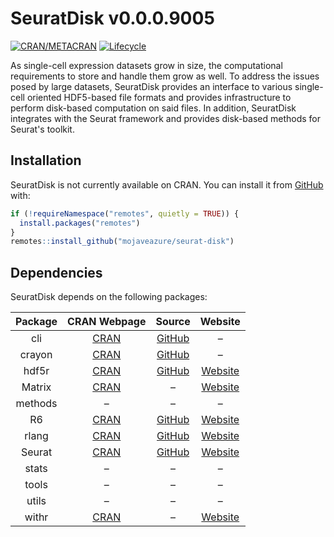 
<!-- README.md is generated from README.Rmd. Please edit that file -->
SeuratDisk v0.0.0.9005
======================

<!-- badges: start -->
[![CRAN/METACRAN](https://img.shields.io/cran/v/SeuratDisk)](https://cran.r-project.org/package=SeuratDisk) [![Lifecycle](https://img.shields.io/badge/lifecycle-experimental-orange.svg)](https://github.com/mojaveazure/seurat-disk) <!-- badges: end -->

<!-- Interfaces for HDF5-based Single Cell File Formats -->
As single-cell expression datasets grow in size, the computational requirements to store and handle them grow as well. To address the issues posed by large datasets, SeuratDisk provides an interface to various single-cell oriented HDF5-based file formats and provides infrastructure to perform disk-based computation on said files. In addition, SeuratDisk integrates with the Seurat framework and provides disk-based methods for Seurat's toolkit.

Installation
------------

SeuratDisk is not currently available on CRAN. You can install it from [GitHub](https://github.com/mojaveazure/seurat-disk) with:

``` r
if (!requireNamespace("remotes", quietly = TRUE)) {
  install.packages("remotes")
}
remotes::install_github("mojaveazure/seurat-disk")
```

Dependencies
------------

SeuratDisk depends on the following packages:

| Package |                    CRAN Webpage                   |                      Source                      |                     Website                     |
|:-------:|:-------------------------------------------------:|:------------------------------------------------:|:-----------------------------------------------:|
|   cli   |   [CRAN](https://cran.r-project.org/package=cli)  |   [GitHub](https://github.com/r-lib/cli#readme)  |                        –                        |
|  crayon | [CRAN](https://cran.r-project.org/package=crayon) | [GitHub](https://github.com/r-lib/crayon#readme) |                        –                        |
|  hdf5r  |  [CRAN](https://cran.r-project.org/package=hdf5r) |    [GitHub](https://github.com/hhoeflin/hdf5r)   |   [Website](https://hhoeflin.github.io/hdf5r)   |
|  Matrix | [CRAN](https://cran.r-project.org/package=Matrix) |                         –                        | [Website](http://Matrix.R-forge.R-project.org/) |
| methods |                         –                         |                         –                        |                        –                        |
|    R6   |   [CRAN](https://cran.r-project.org/package=R6)   |      [GitHub](https://github.com/r-lib/R6/)      |         [Website](https://r6.r-lib.org)         |
|  rlang  |  [CRAN](https://cran.r-project.org/package=rlang) |     [GitHub](https://github.com/r-lib/rlang)     |        [Website](http://rlang.r-lib.org)        |
|  Seurat | [CRAN](https://cran.r-project.org/package=Seurat) |   [GitHub](https://github.com/satijalab/seurat)  |    [Website](http://www.satijalab.org/seurat)   |
|  stats  |                         –                         |                         –                        |                        –                        |
|  tools  |                         –                         |                         –                        |                        –                        |
|  utils  |                         –                         |                         –                        |                        –                        |
|  withr  |  [CRAN](https://cran.r-project.org/package=withr) |                         –                        |        [Website](http://withr.r-lib.org)        |
